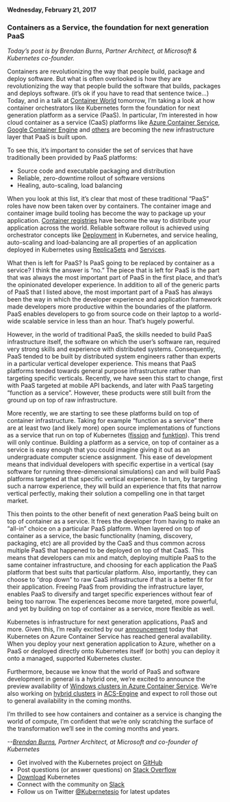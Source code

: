 #### Wednesday, February 21, 2017 
### Containers as a Service, the foundation for next generation PaaS 
  
_Today’s post is by Brendan Burns, Partner Architect, at Microsoft & Kubernetes co-founder._  

  

Containers are revolutionizing the way that people build, package and deploy software. But what is often overlooked is how they are revolutionizing the way that people build the software that builds, packages and deploys software. (it’s ok if you have to read that sentence twice…) Today, and in a talk at [Container World](https://tmt.knect365.com/container-world/) tomorrow, I’m taking a look at how container orchestrators like Kubernetes form the foundation for next generation platform as a service (PaaS). In particular, I’m interested in how cloud container as a service (CaaS) platforms like [Azure Container Service](https://azure.microsoft.com/en-us/services/container-service/), [Google Container Engine](https://cloud.google.com/container-engine/) and [others](https://kubernetes.io/docs/getting-started-guides/#hosted-solutions) are becoming the new infrastructure layer that PaaS is built upon.  
  
To see this, it’s important to consider the set of services that have traditionally been provided by PaaS platforms:  
  

- Source code and executable packaging and distribution
- Reliable, zero-downtime rollout of software versions
- Healing, auto-scaling, load balancing
  
When you look at this list, it’s clear that most of these traditional “PaaS” roles have now been taken over by containers. The container image and container image build tooling has become the way to package up your application. [Container registries](https://kubernetes.io/docs/user-guide/images/#using-a-private-registry) have become the way to distribute your application across the world. Reliable software rollout is achieved using orchestrator concepts like [Deployment](https://kubernetes.io/docs/user-guide/deployments/#what-is-a-deployment) in Kubernetes, and service healing, auto-scaling and load-balancing are all properties of an application deployed in Kubernetes using [ReplicaSets](https://kubernetes.io/docs/user-guide/replicasets/#what-is-a-replicaset) and [Services](https://kubernetes.io/docs/user-guide/services/).  
  
What then is left for PaaS? Is PaaS going to be replaced by container as a service? I think the answer is “no.” The piece that is left for PaaS is the part that was always the most important part of PaaS in the first place, and that’s the opinionated developer experience. In addition to all of the generic parts of PaaS that I listed above, the most important part of a PaaS has always been the way in which the developer experience and application framework made developers more productive within the boundaries of the platform. PaaS enables developers to go from source code on their laptop to a world-wide scalable service in less than an hour. That’s hugely powerful.&nbsp;  
  
However, in the world of traditional PaaS, the skills needed to build PaaS infrastructure itself, the software on which the user’s software ran, required very strong skills and experience with distributed systems. Consequently, PaaS tended to be built by distributed system engineers rather than experts in a particular vertical developer experience. This means that PaaS platforms tended towards general purpose infrastructure rather than targeting specific verticals. Recently, we have seen this start to change, first with PaaS targeted at mobile API backends, and later with PaaS targeting “function as a service”. However, these products were still built from the ground up on top of raw infrastructure.  
  
More recently, we are starting to see these platforms build on top of container infrastructure. Taking for example “function as a service” there are at least two (and likely more) open source implementations of functions as a service that run on top of Kubernetes ([fission](https://github.com/fission/fission) and [funktion](https://github.com/funktionio/funktion/)). This trend will only continue. Building a platform as a service, on top of container as a service is easy enough that you could imagine giving it out as an undergraduate computer science assignment. This ease of development means that individual developers with specific expertise in a vertical (say software for running three-dimensional simulations) can and will build PaaS platforms targeted at that specific vertical experience. In turn, by targeting such a narrow experience, they will build an experience that fits that narrow vertical perfectly, making their solution a compelling one in that target market.  
  
This then points to the other benefit of next generation PaaS being built on top of container as a service. It frees the developer from having to make an “all-in” choice on a particular PaaS platform. When layered on top of container as a service, the basic functionality (naming, discovery, packaging, etc) are all provided by the CaaS and thus common across multiple PaaS that happened to be deployed on top of that CaaS. This means that developers can mix and match, deploying multiple PaaS to the same container infrastructure, and choosing for each application the PaaS platform that best suits that particular platform. Also, importantly, they can choose to “drop down” to raw CaaS infrastructure if that is a better fit for their application. Freeing PaaS from providing the infrastructure layer, enables PaaS to diversify and target specific experiences without fear of being too narrow. The experiences become more targeted, more powerful, and yet by building on top of container as a service, more flexible as well.  
  
Kubernetes is infrastructure for next generation applications, PaaS and more. Given this, I’m really excited by our [announcement](https://azure.microsoft.com/en-us/blog/kubernetes-now-generally-available-on-azure-container-service/) today that Kubernetes on Azure Container Service has reached general availability. When you deploy your next generation application to Azure, whether on a PaaS or deployed directly onto Kubernetes itself (or both) you can deploy it onto a managed, supported Kubernetes cluster.  
  
Furthermore, because we know that the world of PaaS and software development in general is a hybrid one, we’re excited to announce the preview availability of [Windows clusters in Azure Container Service](https://docs.microsoft.com/en-us/azure/container-service/container-service-kubernetes-walkthrough). We’re also working on [hybrid clusters](https://github.com/Azure/acs-engine/blob/master/docs/kubernetes.windows.md) in [ACS-Engine](https://github.com/Azure/acs-engine) and expect to roll those out to general availability in the coming months.  
  
I’m thrilled to see how containers and container as a service is changing the world of compute, I’m confident that we’re only scratching the surface of the transformation we’ll see in the coming months and years.  

  

  

_--[Brendan Burns](https://twitter.com/brendandburns), Partner Architect, at Microsoft and co-founder of Kubernetes_

  
  

- Get involved with the Kubernetes project on&nbsp;[GitHub](https://github.com/kubernetes/kubernetes) 
- Post questions (or answer questions) on&nbsp;[Stack Overflow](http://stackoverflow.com/questions/tagged/kubernetes) 
- [Download](http://get.k8s.io/) Kubernetes
- Connect with the community on&nbsp;[Slack](http://slack.k8s.io/)
- Follow us on Twitter&nbsp;[@Kubernetesio](https://twitter.com/kubernetesio) for latest updates

  

